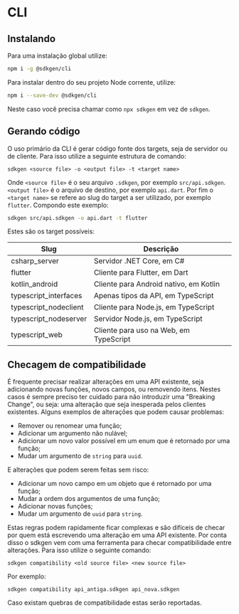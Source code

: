 # CLI

## Instalando

Para uma instalação global utilize:

```sh
npm i -g @sdkgen/cli
```

Para instalar dentro do seu projeto Node corrente, utilize:

```sh
npm i --save-dev @sdkgen/cli
```

Neste caso você precisa chamar como `npx sdkgen` em vez de `sdkgen`.

## Gerando código

O uso primário da CLI é gerar código fonte dos targets, seja de servidor ou de cliente. Para isso utilize a seguinte estrutura de comando:

```
sdkgen <source file> -o <output file> -t <target name>
```

Onde `<source file>` é o seu arquivo `.sdkgen`, por exemplo `src/api.sdkgen`. `<output file>` é o arquivo de destino, por exemplo `api.dart`. Por fim o `<target name>` se refere ao slug do target a ser utilizado, por exemplo `flutter`. Compondo este exemplo:

```sh
sdkgen src/api.sdkgen -o api.dart -t flutter
```

Estes são os target possíveis:

| Slug                  | Descrição                              |
| --------------------- | -------------------------------------- |
| csharp_server         | Servidor .NET Core, em C#              |
| flutter               | Cliente para Flutter, em Dart          |
| kotlin_android        | Cliente para Android nativo, em Kotlin |
| typescript_interfaces | Apenas tipos da API, em TypeScript     |
| typescript_nodeclient | Cliente para Node.js, em TypeScript    |
| typescript_nodeserver | Servidor Node.js, em TypeScript        |
| typescript_web        | Cliente para uso na Web, em TypeScript |

## Checagem de compatibilidade

É frequente precisar realizar alterações em uma API existente, seja adicionando novas funções, novos campos, ou removendo itens. Nestes casos é sempre preciso ter cuidado para não introduzir uma "Breaking Change", ou seja: uma alteração que seja inesperada pelos clientes existentes. Alguns exemplos de alterações que podem causar problemas:

- Remover ou renomear uma função;
- Adicionar um argumento não nulável;
- Adicionar um novo valor possível em um enum que é retornado por uma função;
- Mudar um argumento de `string` para `uuid`.

E alterações que podem serem feitas sem risco:

- Adicionar um novo campo em um objeto que é retornado por uma função;
- Mudar a ordem dos argumentos de uma função;
- Adicionar novas funções;
- Mudar um argumento de `uuid` para `string`.

Estas regras podem rapidamente ficar complexas e são difíceis de checar por quem está escrevendo uma alteração em uma API existente. Por conta disso o sdkgen vem com uma ferramenta para checar compatibilidade entre alterações. Para isso utilize o seguinte comando:

```
sdkgen compatibility <old source file> <new source file>
```

Por exemplo:

```
sdkgen compatibility api_antiga.sdkgen api_nova.sdkgen
```

Caso existam quebras de compatibilidade estas serão reportadas.
